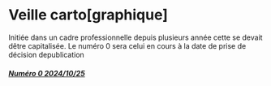 # Veille carto[graphique]

Initiée dans un cadre professionnelle depuis plusieurs année cette se devait dêtre capitalisée.
Le numéro 0 sera celui en cours à la date de prise de décision depublication

##### [Numéro 0 2024/10/25](Numero-0.md)

